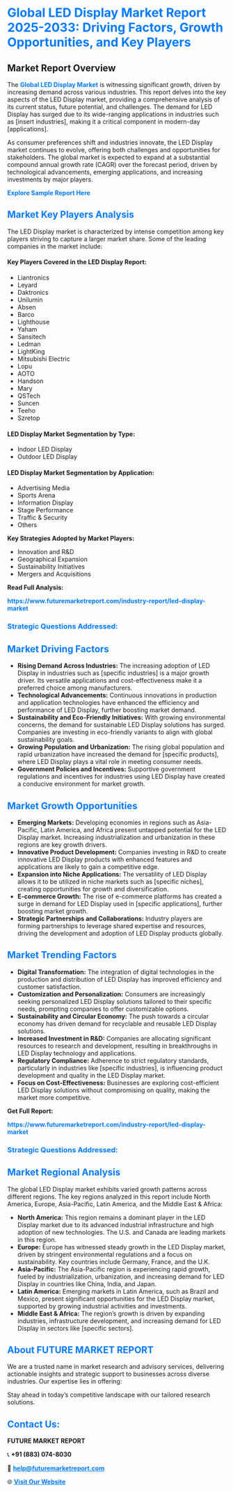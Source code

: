 <h1 style="color: #007BFF;">Global LED Display Market Report 2025-2033: Driving Factors, Growth Opportunities, and Key Players</h1>

<section id="overview">
<h2>Market Report Overview</h2>
<p>The <a href="https://www.futuremarketreport.com/industry-report/led-display-market" style="color: #007BFF; text-decoration: none;"><strong>Global LED Display Market</strong></a> is witnessing significant growth, driven by increasing demand across various industries. This report delves into the key aspects of the LED Display market, providing a comprehensive analysis of its current status, future potential, and challenges. The demand for LED Display has surged due to its wide-ranging applications in industries such as [insert industries], making it a critical component in modern-day [applications].</p>
<p>As consumer preferences shift and industries innovate, the LED Display market continues to evolve, offering both challenges and opportunities for stakeholders. The global market is expected to expand at a substantial compound annual growth rate (CAGR) over the forecast period, driven by technological advancements, emerging applications, and increasing investments by major players.</p>
</section>

<section id="overview">
<p><a href="https://www.futuremarketreport.com/request-sample/reportId=102430" style="color: #007BFF; text-decoration: none;"><strong>Explore Sample Report Here</strong></a></p>
</section>

<section id="key-players">
<h2 style="color: #007BFF;">Market Key Players Analysis</h2>
<p>The LED Display market is characterized by intense competition among key players striving to capture a larger market share. Some of the leading companies in the market include:</p>
<h4>Key Players Covered in the LED Display Report:</h4>
<ul><li>Liantronics</li><li>Leyard</li><li>Daktronics</li><li>Unilumin</li><li>Absen</li><li>Barco</li><li>Lighthouse</li><li>Yaham</li><li>Sansitech</li><li>Ledman</li><li>LightKing</li><li>Mitsubishi Electric</li><li>Lopu</li><li>AOTO</li><li>Handson</li><li>Mary</li><li>QSTech</li><li>Suncen</li><li>Teeho</li><li>Szretop</li></ul>
<h4>LED Display Market Segmentation by Type:</h4>
<ul><li>Indoor LED Display</li><li>Outdoor LED Display</li></ul>

<h4>LED Display Market Segmentation by Application:</h4>
<ul><li>Advertising Media</li><li>Sports Arena</li><li>Information Display</li><li>Stage Performance</li><li>Traffic &amp; Security</li><li>Others</li></ul>
<p><strong>Key Strategies Adopted by Market Players:</strong></p>
<ul>
<li>Innovation and R&D</li>
<li>Geographical Expansion</li>
<li>Sustainability Initiatives</li>
<li>Mergers and Acquisitions</li>
</ul>
</section>

<section>
<p><strong>Read Full Analysis: </strong></p><a href="https://www.futuremarketreport.com/industry-report/led-display-market" style="color: #007BFF; text-decoration: none;"><strong>https://www.futuremarketreport.com/industry-report/led-display-market</strong></a>
<h3 style="color: #007BFF;">Strategic Questions Addressed:</h3>
</section>

<section id="driving-factors">
<h2 style="color: #007BFF;">Market Driving Factors</h2>
<ul>
<li><strong>Rising Demand Across Industries:</strong> The increasing adoption of LED Display in industries such as [specific industries] is a major growth driver. Its versatile applications and cost-effectiveness make it a preferred choice among manufacturers.</li>
<li><strong>Technological Advancements:</strong> Continuous innovations in production and application technologies have enhanced the efficiency and performance of LED Display, further boosting market demand.</li>
<li><strong>Sustainability and Eco-Friendly Initiatives:</strong> With growing environmental concerns, the demand for sustainable LED Display solutions has surged. Companies are investing in eco-friendly variants to align with global sustainability goals.</li>
<li><strong>Growing Population and Urbanization:</strong> The rising global population and rapid urbanization have increased the demand for [specific products], where LED Display plays a vital role in meeting consumer needs.</li>
<li><strong>Government Policies and Incentives:</strong> Supportive government regulations and incentives for industries using LED Display have created a conducive environment for market growth.</li>
</ul>
</section>

<section id="growth-opportunities">
<h2 style="color: #007BFF;">Market Growth Opportunities</h2>
<ul>
<li><strong>Emerging Markets:</strong> Developing economies in regions such as Asia-Pacific, Latin America, and Africa present untapped potential for the LED Display market. Increasing industrialization and urbanization in these regions are key growth drivers.</li>
<li><strong>Innovative Product Development:</strong> Companies investing in R&D to create innovative LED Display products with enhanced features and applications are likely to gain a competitive edge.</li>
<li><strong>Expansion into Niche Applications:</strong> The versatility of LED Display allows it to be utilized in niche markets such as [specific niches], creating opportunities for growth and diversification.</li>
<li><strong>E-commerce Growth:</strong> The rise of e-commerce platforms has created a surge in demand for LED Display used in [specific applications], further boosting market growth.</li>
<li><strong>Strategic Partnerships and Collaborations:</strong> Industry players are forming partnerships to leverage shared expertise and resources, driving the development and adoption of LED Display products globally.</li>
</ul>
</section>

<section id="trending-factors">
<h2 style="color: #007BFF;">Market Trending Factors</h2>
<ul>
<li><strong>Digital Transformation:</strong> The integration of digital technologies in the production and distribution of LED Display has improved efficiency and customer satisfaction.</li>
<li><strong>Customization and Personalization:</strong> Consumers are increasingly seeking personalized LED Display solutions tailored to their specific needs, prompting companies to offer customizable options.</li>
<li><strong>Sustainability and Circular Economy:</strong> The push towards a circular economy has driven demand for recyclable and reusable LED Display solutions.</li>
<li><strong>Increased Investment in R&D:</strong> Companies are allocating significant resources to research and development, resulting in breakthroughs in LED Display technology and applications.</li>
<li><strong>Regulatory Compliance:</strong> Adherence to strict regulatory standards, particularly in industries like [specific industries], is influencing product development and quality in the LED Display market.</li>
<li><strong>Focus on Cost-Effectiveness:</strong> Businesses are exploring cost-efficient LED Display solutions without compromising on quality, making the market more competitive.</li>
</ul>
</section>

<section>
<p><strong>Get Full Report: </strong></p><a href="https://www.futuremarketreport.com/industry-report/led-display-market" style="color: #007BFF; text-decoration: none;"><strong>https://www.futuremarketreport.com/industry-report/led-display-market</strong></a>
<h3 style="color: #007BFF;">Strategic Questions Addressed:</h3>
</section>


<section id="regional-analysis">
<h2 style="color: #007BFF;">Market Regional Analysis</h2>
<p>The global LED Display market exhibits varied growth patterns across different regions. The key regions analyzed in this report include North America, Europe, Asia-Pacific, Latin America, and the Middle East & Africa:</p>
<ul>
<li><strong>North America:</strong> This region remains a dominant player in the LED Display market due to its advanced industrial infrastructure and high adoption of new technologies. The U.S. and Canada are leading markets in this region.</li>
<li><strong>Europe:</strong> Europe has witnessed steady growth in the LED Display market, driven by stringent environmental regulations and a focus on sustainability. Key countries include Germany, France, and the U.K.</li>
<li><strong>Asia-Pacific:</strong> The Asia-Pacific region is experiencing rapid growth, fueled by industrialization, urbanization, and increasing demand for LED Display in countries like China, India, and Japan.</li>
<li><strong>Latin America:</strong> Emerging markets in Latin America, such as Brazil and Mexico, present significant opportunities for the LED Display market, supported by growing industrial activities and investments.</li>
<li><strong>Middle East & Africa:</strong> The region’s growth is driven by expanding industries, infrastructure development, and increasing demand for LED Display in sectors like [specific sectors].</li>
</ul>
</section>

<footer>
<h2 style="color: #007BFF;">About FUTURE MARKET REPORT</h2>
<p>We are a trusted name in market research and advisory services, delivering actionable insights and strategic support to businesses across diverse industries. Our expertise lies in offering:</p>

<p>Stay ahead in today’s competitive landscape with our tailored research solutions.</p>

<h2 style="color: #007BFF;">Contact Us:</h2>
<p><strong>FUTURE MARKET REPORT</strong></p>
<p>📞 <strong>+91 (883) 074-8030</strong></p>
<p>📧 <strong><a href="mailto:help@futuremarketreport.com" style="color: #007BFF;">help@futuremarketreport.com</a></strong></p>
<p>🌐 <strong><a href="https://www.futuremarketreport.com/" style="color: #007BFF;">Visit Our Website</a></strong></p>
</footer>